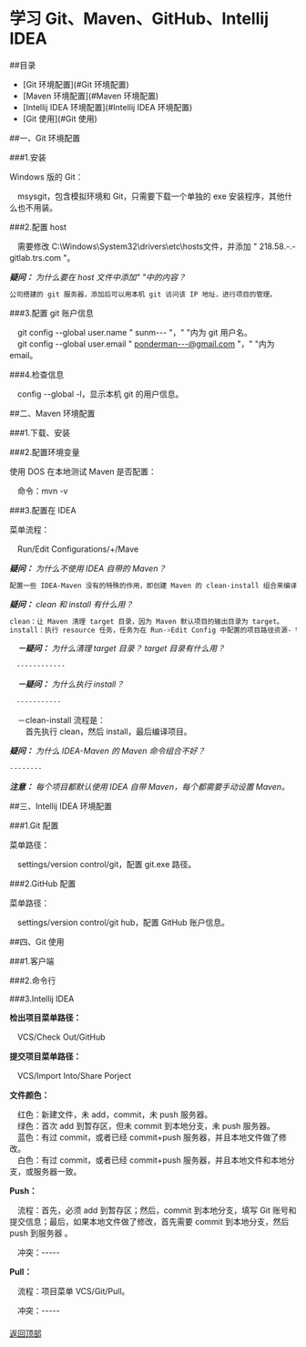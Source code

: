 # 学习 Git、Maven、GitHub、Intellij IDEA
<a id="Top"></a>
##目录
* [Git 环境配置](#Git 环境配置)
* [Maven 环境配置](#Maven 环境配置)
* [Intellij IDEA 环境配置](#Intellij IDEA 环境配置)
* [Git 使用](#Git 使用)

##一、<a id="Git 环境配置">Git 环境配置</a>

###1.安装  

Windows 版的 Git： 

　msysgit，包含模拟环境和 Git，只需要下载一个单独的 exe 安装程序，其他什么也不用装。 

###2.配置 host  

　需要修改 C:\Windows\System32\drivers\etc\hosts文件，并添加 " 218.58.-.- gitlab.trs.com "。 

***疑问：*** *为什么要在 host 文件中添加" "中的内容？*  
```bash
公司搭建的 git 服务器，添加后可以用本机 git 访问该 IP 地址，进行项目的管理。  
```
###3.配置 git 账户信息  

　git config --global user.name " sunm--- "，" "内为 git 用户名。  
　git config --global user.email " ponderman---@gmail.com "，" "内为 email。

###4.检查信息 

　config --global -l，显示本机 git 的用户信息。  


##二、<a id="Maven 环境配置">Maven 环境配置</a>

###1.下载、安装  

###2.配置环境变量  

使用 DOS 在本地测试 Maven 是否配置：  

　命令：mvn -v   

###3.配置在 IDEA  

菜单流程：  

　Run/Edit Configurations/+/Mave  

***疑问：*** *为什么不使用 IDEA 自带的 Maven？*
```bash
配置一些 IDEA-Maven 没有的特殊的作用，即创建 Maven 的 clean-install 组合来编译代码。
```
***疑问：*** *clean 和 install 有什么用？*
```bash
clean：让 Maven 清理 target 目录，因为 Maven 默认项目的输出目录为 target。
install：执行 resource 任务，任务为在 Run->Edit Config 中配置的项目路径资源- Working Directory。
```
　***－疑问：*** *为什么清理 target 目录？ target 目录有什么用？*
```bash  
　------------
```
　***－疑问：*** *为什么执行 install？*
```bash
　-----------
```
　－clean-install 流程是：  
　　首先执行 clean，然后 install，最后编译项目。  
  
***疑问：*** *为什么 IDEA-Maven 的 Maven 命令组合不好？*
```bash
--------
```

***注意：*** *每个项目都默认使用 IDEA 自带 Maven，每个都需要手动设置 Maven。*    


##三、<a id="Intellij IDEA 环境配置">Intellij IDEA 环境配置</a>

###1.Git 配置  

菜单路径：  

　settings/version control/git，配置 git.exe 路径。  
 
###2.GitHub 配置  

菜单路径：

　settings/version control/git hub，配置 GitHub 账户信息。  
 
##四、<a id="Git 使用">Git 使用</a> 

###1.客户端  

###2.命令行  

###3.Intellij IDEA  

**检出项目菜单路径：**  

　VCS/Check Out/GitHub  

**提交项目菜单路径：**  

　VCS/Import Into/Share Porject  

**文件颜色：**  

　红色：新建文件，未 add，commit，未 push 服务器。  
　绿色：首次 add 到暂存区，但未 commit 到本地分支，未 push 服务器。  
　蓝色：有过 commit，或者已经 commit+push 服务器，并且本地文件做了修改。  
　白色：有过 commit，或者已经 commit+push 服务器，并且本地文件和本地分支，或服务器一致。

**Push：**  

　流程：首先，必须 add 到暂存区；然后，commit 到本地分支，填写 Git 账号和提交信息；最后，如果本地文件做了修改，首先需要 commit 到本地分支，然后 push 到服务器 。  

　冲突：-----  

**Pull：**  

　流程：项目菜单 VCS/Git/Pull。  

　冲突：-----  
　　　　　　　　　　　　　　　　　　　　　　　　　　　　　　　　　　　　　　　　　　　　　　[返回顶部](#Top)
